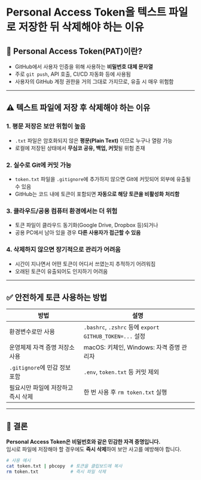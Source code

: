 # Personal Access Token을 텍스트 파일로 저장한 뒤 삭제해야 하는 이유

## 🔐 Personal Access Token(PAT)이란?

- GitHub에서 사용자 인증을 위해 사용하는 **비밀번호 대체 문자열**
- 주로 `git push`, API 호출, CI/CD 자동화 등에 사용됨
- 사용자의 GitHub 계정 권한을 거의 그대로 가지므로, 유출 시 매우 위험함

---

## ⚠️ 텍스트 파일에 저장 후 삭제해야 하는 이유

### 1. 평문 저장은 보안 위험이 높음

- `.txt` 파일은 암호화되지 않은 **평문(Plain Text)** 이므로 누구나 열람 가능
- 로컬에 저장된 상태에서 **무심코 공유, 백업, 커밋**될 위험 존재

### 2. 실수로 Git에 커밋 가능

- `token.txt` 파일을 `.gitignore`에 추가하지 않으면 Git에 커밋되어 외부에 유출될 수 있음
- GitHub는 코드 내에 토큰이 포함되면 **자동으로 해당 토큰을 비활성화 처리함**

### 3. 클라우드/공용 컴퓨터 환경에서는 더 위험

- 토큰 파일이 클라우드 동기화(Google Drive, Dropbox 등)되거나
- 공용 PC에서 남아 있을 경우 **다른 사용자가 접근할 수 있음**

### 4. 삭제하지 않으면 장기적으로 관리가 어려움

- 시간이 지나면서 어떤 토큰이 어디서 쓰였는지 추적하기 어려워짐
- 오래된 토큰이 유출되어도 인지하기 어려움

---

## ✅ 안전하게 토큰 사용하는 방법

| 방법                               | 설명                                                    |
| ---------------------------------- | ------------------------------------------------------- |
| 환경변수로만 사용                  | `.bashrc`, `.zshrc` 등에 `export GITHUB_TOKEN=...` 설정 |
| 운영체제 자격 증명 저장소 사용     | macOS: 키체인, Windows: 자격 증명 관리자                |
| `.gitignore`에 민감 정보 포함      | `.env`, `token.txt` 등 커밋 제외                        |
| 필요시만 파일에 저장하고 즉시 삭제 | 한 번 사용 후 `rm token.txt` 실행                       |

---

## 📌 결론

**Personal Access Token은 비밀번호와 같은 민감한 자격 증명입니다.**  
임시로 파일에 저장해야 할 경우에도 **즉시 삭제**하여 보안 사고를 예방해야 합니다.

```bash
# 사용 예시
cat token.txt | pbcopy  # 토큰을 클립보드에 복사
rm token.txt            # 즉시 파일 삭제
```
